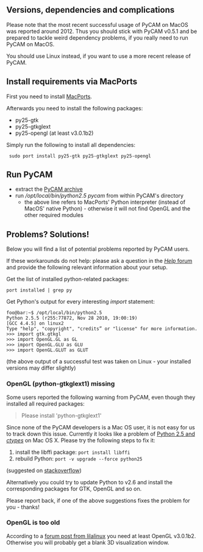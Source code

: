 Versions, dependencies and complications
----------------------------------------

Please note that the most recent successful usage of PyCAM on MacOS was
reported around 2012. Thus you should stick with PyCAM v0.5.1 and be prepared
to tackle weird dependency problems, if you really need to run PyCAM on MacOS.

You should use Linux instead, if you want to use a more recent release of PyCAM.

Install requirements via MacPorts
---------------------------------

First you need to install [MacPorts](http://www.macports.org/install.php).

Afterwards you need to install the following packages:

-   py25-gtk
-   py25-gtkglext
-   py25-opengl (at least v3.0.1b2)

Simply run the following to install all dependencies:

     sudo port install py25-gtk py25-gtkglext py25-opengl

Run PyCAM
---------

-   extract the [PyCAM archive](https://sourceforge.net/projects/pycam/files/pycam/)
-   run */opt/local/bin/python2.5 pycam* from within PyCAM's directory
    -   the above line refers to MacPorts' Python interpreter (instead
        of MacOS' native Python) - otherwise it will not find OpenGL and
        the other required modules

Problems? Solutions!
--------------------

Below you will find a list of potential problems reported by PyCAM
users.

If these workarounds do not help: please ask a question in the
[*Help* forum](http://sourceforge.net/projects/pycam/forums/forum/860184) and
provide the following relevant information about your setup.

Get the list of installed python-related packages:

    port installed | grep py

Get Python's output for every interesting *import* statement:

    foo@bar:~$ /opt/local/bin/python2.5
    Python 2.5.5 (r255:77872, Nov 28 2010, 19:00:19)
    [GCC 4.4.5] on linux2
    Type "help", "copyright", "credits” or "license" for more information.
    >>> import gtk.gtkgl
    >>> import OpenGL.GL as GL
    >>> import OpenGL.GLU as GLU
    >>> import OpenGL.GLUT as GLUT

(the above output of a successful test was taken on Linux - your
installed versions may differ slightly)

### OpenGL (python-gtkglext1) missing

Some users reported the following warning from PyCAM, even though they
installed all required packages:

> Please install 'python-gtkglext1'

Since none of the PyCAM developers is a Mac OS user, it is not easy for
us to track down this issue. Currently it looks like a problem of
[Python 2.5 and *ctypes*](https://trac.macports.org/ticket/26186) on Mac
OS X. Please try the following steps to fix it:

1.  install the libffi package: `port install libffi`
2.  rebuild Python: `port -v upgrade --force python25`

(suggested on
[stackoverflow](http://stackoverflow.com/questions/4535725/ctypes-import-not-working-on-python-2-5/4536064#4536064))

Alternatively you could try to update Python to v2.6 and install the
corresponding packages for GTK, OpenGL and so on.

Please report back, if one of the above suggestions fixes the problem
for you - thanks!

### OpenGL is too old

According to a [forum post from
lilalinux](http://sourceforge.net/projects/pycam/forums/forum/860183/topic/3800091)
you need at least OpenGL v3.0.1b2. Otherwise you will probably get a
blank 3D visualization window.
